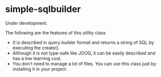# simple-sqlbuilder
Under development.

The following are the features of this utility class  
- It is described in query builder format and returns a string of SQL by executing the create().
- Although it is not type-safe like JOOQ, it can be easily described and has a low learning cost.
- You don't need to manage a lot of files. You can use this class just by installing it in your project.
